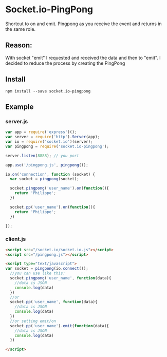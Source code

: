 # Socket.io-PingPong

Shortcut to on and emit. Pingpong as you receive the event and returns in the same role.

## Reason:

With socket "emit" I requested and received the data and then to "emit". I decided to reduce the process by creating the PingPong

## Install

`npm install --save socket.io-pingpong`

## Example

### server.js

```javascript
var app = require('express')();
var server = require('http').Server(app);
var io = require('socket.io')(server);
var pingpong = require('socket.io-pingpong');

server.listen(8888); // you port

app.use('/pingpong.js', pingpong());

io.on('connection', function (socket) {
  var socket = pingpong(socket);

  socket.pingpong('user_name').on(function(){    
    return 'Philippe';
  })

  socket.pp('user_name').on(function(){    
    return 'Philippe';
  })

});
```
### client.js

```html
<script src="/socket.io/socket.io.js"></script>
<script src="/pingpong.js"></script>

<script type="text/javascript">
var socket = pingpong(io.connect());
  //you can use like this:
  socket.pingpong('user_name', function(data){
    //data is JSON
    console.log(data)
  })
  //or
  socket.pp('user_name', function(data){
    //data is JSON
    console.log(data)
  })
  //or setting emit/on
  socket.pp('user_name').emit(function(data){
    //data is JSON
    console.log(data)
  })

</script>
```
